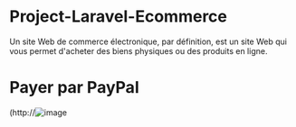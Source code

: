 # Project-Laravel-Ecommerce

Un site Web de commerce électronique, par définition, est un site Web qui vous permet d'acheter des biens physiques ou des produits en ligne.

# Payer par PayPal


(http://![image](https://user-images.githubusercontent.com/79702243/134776466-a359daec-b439-4ed3-aae6-63ba8b26d3fd.png)

